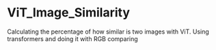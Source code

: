 # ViT_Image_Similarity
Calculating the percentage of how similar is two images with ViT. Using transformers and doing it with RGB comparing
